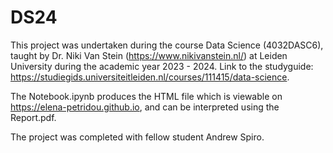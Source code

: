 # DS24

This project was undertaken during the course Data Science (4032DASC6), taught by Dr. Niki Van Stein (https://www.nikivanstein.nl/) at Leiden University during the academic year 2023 - 2024. Link to the studyguide: https://studiegids.universiteitleiden.nl/courses/111415/data-science.

The Notebook.ipynb produces the HTML file which is viewable on https://elena-petridou.github.io, and can be interpreted using the Report.pdf.

The project was completed with fellow student Andrew Spiro. 
